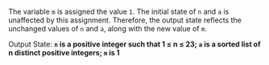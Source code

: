 The variable `m` is assigned the value `1`. The initial state of `n` and `a` is unaffected by this assignment. Therefore, the output state reflects the unchanged values of `n` and `a`, along with the new value of `m`.

Output State: **`n` is a positive integer such that 1 ≤ n ≤ 23; `a` is a sorted list of n distinct positive integers; `m` is 1**